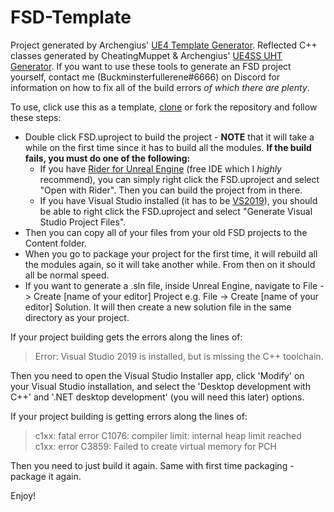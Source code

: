 # FSD-Template

Project generated by Archengius' [UE4 Template Generator](https://github.com/Archengius/UE4GameProjectGenerator). Reflected C++ classes generated by CheatingMuppet & Archengius' [UE4SS UHT Generator](https://github.com/UE4SS/UE4SS). If you want to use these tools to generate an FSD project yourself, contact me (Buckminsterfullerene#6666) on Discord for information on how to fix all of the build errors *of which there are plenty*.

To use, click use this as a template, [clone](https://docs.github.com/en/desktop/contributing-and-collaborating-using-github-desktop/adding-and-cloning-repositories/cloning-and-forking-repositories-from-github-desktop) or fork the repository and follow these steps:
* Double click FSD.uproject to build the project - **NOTE** that it will take a while on the first time since it has to build all the modules. **If the build fails, you must do one of the following:**
    * If you have [Rider for Unreal Engine](https://www.jetbrains.com/rider/unreal/) (free IDE which I *highly* recommend), you can simply right click the FSD.uproject and select "Open with Rider". Then you can build the project from in there.
    * If you have Visual Studio installed (it has to be [VS2019](https://visualstudio.microsoft.com/vs/older-downloads/)), you should be able to right click the FSD.uproject and select "Generate Visual Studio Project Files".
* Then you can copy all of your files from your old FSD projects to the Content folder. 
* When you go to package your project for the first time, it will rebuild all the modules again, so it will take another while. From then on it should all be normal speed.
* If you want to generate a .sln file, inside Unreal Engine, navigate to File -> Create [name of your editor] Project e.g. File -> Create [name of your editor] Solution. It will then create a new solution file in the same directory as your project.

If your project building gets the errors along the lines of:
> Error: Visual Studio 2019 is installed, but is missing the C++ toolchain.<br>

Then you need to open the Visual Studio Installer app, click 'Modify' on your Visual Studio installation, and select the 'Desktop development with C++' and '.NET desktop development' (you will need this later) options.

If your project building is getting errors along the lines of:
> c1xx: fatal error C1076: compiler limit: internal heap limit reached<br>
> c1xx: error C3859: Failed to create virtual memory for PCH

Then you need to just build it again. Same with first time packaging - package it again.

Enjoy!